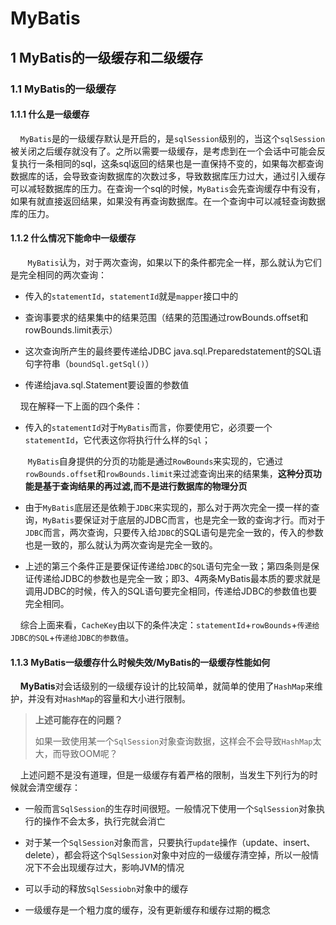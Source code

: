 # MyBatis

## 1 MyBatis的一级缓存和二级缓存

### 1.1 MyBatis的一级缓存

#### 1.1.1 什么是一级缓存

    `MyBatis`是的一级缓存默认是开启的，是`sqlSession`级别的，当这个`sqlSession`被关闭之后缓存就没有了。之所以需要一级缓存，是考虑到在一个会话中可能会反复执行一条相同的sql，这条sql返回的结果也是一直保持不变的，如果每次都查询数据库的话，会导致查询数据库的次数过多，导致数据库压力过大，通过引入缓存可以减轻数据库的压力。在查询一个sql的时候，`MyBatis`会先查询缓存中有没有，如果有就直接返回结果，如果没有再查询数据库。在一个查询中可以减轻查询数据库的压力。

#### 1.1.2 什么情况下能命中一级缓存

       `MyBatis`认为，对于两次查询，如果以下的条件都完全一样，那么就认为它们是完全相同的两次查询：

- 传入的`statementId`，`statementId`就是`mapper`接口中的

- 查询事要求的结果集中的结果范围（结果的范围通过rowBounds.offset和rowBounds.limit表示）

- 这次查询所产生的最终要传递给JDBC java.sql.Preparedstatement的SQL语句字符串（`boundSql.getSql()`）

- 传递给java.sql.Statement要设置的参数值

    现在解释一下上面的四个条件：

- 传入的`statementId`对于`MyBatis`而言，你要使用它，必须要一个`statementId`，它代表这你将执行什么样的`Sql`；
  
   `MyBatis`自身提供的分页的功能是通过`RowBounds`来实现的，它通过`rowBounds.offset`和`rowBounds.limit`来过滤查询出来的结果集，**这种分页功能是基于查询结果的再过滤,而不是进行数据库的物理分页**

- 由于`MyBatis`底层还是依赖于`JDBC`来实现的，那么对于两次完全一摸一样的查询，`MyBatis`要保证对于底层的JDBC而言，也是完全一致的查询才行。而对于`JDBC`而言，两次查询，只要传入给`JDBC`的SQL语句是完全一致的，传入的参数也是一致的，那么就认为两次查询是完全一致的。

- 上述的第三个条件正是要保证传递给`JDBC`的`SQL`语句完全一致；第四条则是保证传递给JDBC的参数也是完全一致；即3、4两条MyBatis最本质的要求就是调用JDBC的时候，传入的SQL语句要完全相同，传递给JDBC的参数值也要完全相同。

    综合上面来看，`CacheKey`由以下的条件决定：`statementId`+`rowBounds`+`传递给JDBC的SQL`+`传递给JDBC的参数值`。

#### 1.1.3 MyBatis一级缓存什么时候失效/MyBatis的一级缓存性能如何

    **MyBatis**对会话级别的一级缓存设计的比较简单，就简单的使用了`HashMap`来维护，并没有对`HashMap`的容量和大小进行限制。

> **上述可能存在的问题？**
> 
> 如果一致使用某一个`SqlSession`对象查询数据，这样会不会导致`HashMap`太大，而导致OOM呢？

    上述问题不是没有道理，但是一级缓存有着严格的限制，当发生下列行为的时候就会清空缓存：

- 一般而言`SqlSession`的生存时间很短。一般情况下使用一个`SqlSession`对象执行的操作不会太多，执行完就会消亡

- 对于某一个`SqlSession`对象而言，只要执行`update`操作（update、insert、delete），都会将这个`SqlSession`对象中对应的一级缓存清空掉，所以一般情况下不会出现缓存过大，影响JVM的情况

- 可以手动的释放`SqlSessiobn`对象中的缓存

- 一级缓存是一个粗力度的缓存，没有更新缓存和缓存过期的概念






